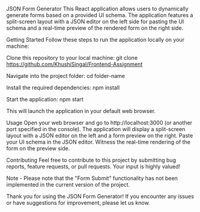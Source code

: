 JSON Form Generator
This React application allows users to dynamically generate forms based on a provided UI schema.
The application features a split-screen layout with a JSON editor on the left side for pasting the UI schema and a real-time preview of the rendered form on the right side.

Getting Started
Follow these steps to run the application locally on your machine:

Clone this repository to your local machine:
git clone https://github.com/KhushiSingal/Frontend-Assignment

Navigate into the project folder:
cd folder-name

Install the required dependencies:
npm install

Start the application:
npm start

This will launch the application in your default web browser.

Usage
Open your web browser and go to http://localhost:3000 (or another port specified in the console).
The application will display a split-screen layout with a JSON editor on the left and a form preview on the right.
Paste your UI schema in the JSON editor.
Witness the real-time rendering of the form on the preview side.

Contributing
Feel free to contribute to this project by submitting bug reports, feature requests, or pull requests. Your input is highly valued!

Note - Please note that the "Form Submit" functionality has not been implemented in the current version of the project. 

Thank you for using the JSON Form Generator! If you encounter any issues or have suggestions for improvement, please let us know.
